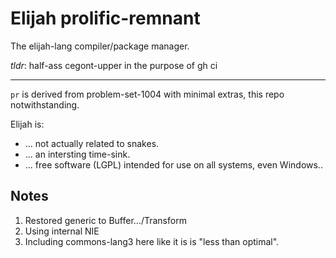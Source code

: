 Elijah prolific-remnant
========================

The elijah-lang compiler/package manager.

*tldr*: half-ass cegont-upper in the purpose of gh ci

---

`pr` is derived from problem-set-1004 with minimal extras, this repo notwithstanding.

Elijah is:

- ... not actually related to snakes.
- ... an intersting time-sink.
- ... free software (LGPL) intended for use on all systems, even Windows..

## Notes

1. Restored generic to Buffer.../Transform
2. Using internal NIE
3. Including commons-lang3 here like it is is "less than optimal".
